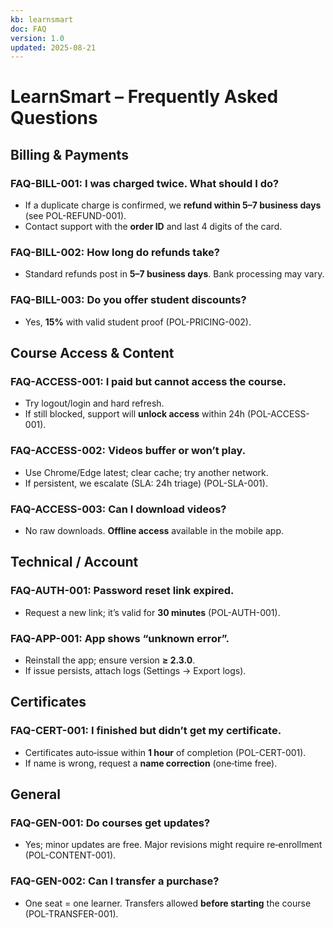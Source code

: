 ```yaml
---
kb: learnsmart
doc: FAQ
version: 1.0
updated: 2025-08-21
---
```


# LearnSmart – Frequently Asked Questions

## Billing & Payments
### FAQ-BILL-001: I was charged twice. What should I do?
- If a duplicate charge is confirmed, we **refund within 5–7 business days** (see POL-REFUND-001).
- Contact support with the **order ID** and last 4 digits of the card.

### FAQ-BILL-002: How long do refunds take?
- Standard refunds post in **5–7 business days**. Bank processing may vary.

### FAQ-BILL-003: Do you offer student discounts?
- Yes, **15%** with valid student proof (POL-PRICING-002).

## Course Access & Content
### FAQ-ACCESS-001: I paid but cannot access the course.
- Try logout/login and hard refresh.
- If still blocked, support will **unlock access** within 24h (POL-ACCESS-001).

### FAQ-ACCESS-002: Videos buffer or won’t play.
- Use Chrome/Edge latest; clear cache; try another network.
- If persistent, we escalate (SLA: 24h triage) (POL-SLA-001).

### FAQ-ACCESS-003: Can I download videos?
- No raw downloads. **Offline access** available in the mobile app.

## Technical / Account
### FAQ-AUTH-001: Password reset link expired.
- Request a new link; it’s valid for **30 minutes** (POL-AUTH-001).

### FAQ-APP-001: App shows “unknown error”.
- Reinstall the app; ensure version **≥ 2.3.0**.
- If issue persists, attach logs (Settings → Export logs).

## Certificates
### FAQ-CERT-001: I finished but didn’t get my certificate.
- Certificates auto‑issue within **1 hour** of completion (POL-CERT-001).
- If name is wrong, request a **name correction** (one‑time free).

## General
### FAQ-GEN-001: Do courses get updates?
- Yes; minor updates are free. Major revisions might require re‑enrollment (POL-CONTENT-001).

### FAQ-GEN-002: Can I transfer a purchase?
- One seat = one learner. Transfers allowed **before starting** the course (POL-TRANSFER-001).
